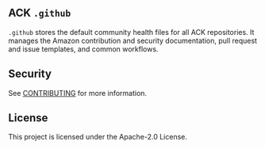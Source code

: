## ACK `.github`

`.github` stores the default community health files for all ACK repositories. It manages the Amazon contribution and security documentation, pull request and issue templates, and common workflows.

## Security

See [CONTRIBUTING](CONTRIBUTING.md#security-issue-notifications) for more information.

## License

This project is licensed under the Apache-2.0 License.

